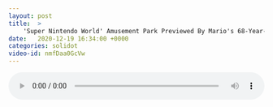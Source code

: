 ```yaml
---
layout: post
title:  >
    'Super Nintendo World' Amusement Park Previewed By Mario's 68-Year-Old Creator
date:   2020-12-19 16:34:00 +0000
categories: solidot
video-id: nmfDaa0GcVw
---
```


<audio src="/assets/956bba7e945a0b079890d90f2b38c3d5.mp3" style="width: 100%;" controls></audio>

